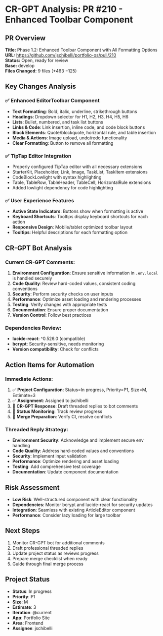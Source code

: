# CR-GPT Analysis: PR #210 - Enhanced Toolbar Component

## PR Overview
**Title:** Phase 1.2: Enhanced Toolbar Component with All Formatting Options  
**URL:** https://github.com/jschibelli/portfolio-os/pull/210  
**Status:** Open, ready for review  
**Base:** develop  
**Files Changed:** 9 files (+463 −125)

## Key Changes Analysis

### ✅ Enhanced EditorToolbar Component
- **Text Formatting**: Bold, italic, underline, strikethrough buttons
- **Headings**: Dropdown selector for H1, H2, H3, H4, H5, H6
- **Lists**: Bullet, numbered, and task list buttons
- **Links & Code**: Link insertion, inline code, and code block buttons
- **Block Elements**: Quote/blockquote, horizontal rule, and table insertion
- **Media & Actions**: Image upload, undo/redo functionality
- **Clear Formatting**: Button to remove all formatting

### ✅ TipTap Editor Integration
- Properly configured TipTap editor with all necessary extensions
- StarterKit, Placeholder, Link, Image, TaskList, TaskItem extensions
- CodeBlockLowlight with syntax highlighting
- Table, TableRow, TableHeader, TableCell, HorizontalRule extensions
- Added lowlight dependency for code highlighting

### ✅ User Experience Features
- **Active State Indicators**: Buttons show when formatting is active
- **Keyboard Shortcuts**: Tooltips display keyboard shortcuts for each action
- **Responsive Design**: Mobile/tablet optimized toolbar layout
- **Tooltips**: Helpful descriptions for each formatting option

## CR-GPT Bot Analysis

### Current CR-GPT Comments:
1. **Environment Configuration**: Ensure sensitive information in `.env.local` is handled securely
2. **Code Quality**: Review hard-coded values, consistent coding conventions
3. **Security**: Perform security checks on user inputs
4. **Performance**: Optimize asset loading and rendering processes
5. **Testing**: Verify changes with appropriate tests
6. **Documentation**: Ensure proper documentation
7. **Version Control**: Follow best practices

### Dependencies Review:
- **lucide-react**: ^0.526.0 (compatible)
- **bcrypt**: Security-sensitive, needs monitoring
- **Version compatibility**: Check for conflicts

## Action Items for Automation

### Immediate Actions:
1. ✅ **Project Configuration**: Status=In progress, Priority=P1, Size=M, Estimate=3
2. ✅ **Assignment**: Assigned to jschibelli
3. 🔄 **CR-GPT Response**: Draft threaded replies to bot comments
4. 🔄 **Status Monitoring**: Track review progress
5. 🔄 **Merge Preparation**: Verify CI, resolve conflicts

### Threaded Reply Strategy:
- **Environment Security**: Acknowledge and implement secure env handling
- **Code Quality**: Address hard-coded values and conventions
- **Security**: Implement input validation
- **Performance**: Optimize rendering and asset loading
- **Testing**: Add comprehensive test coverage
- **Documentation**: Update component documentation

## Risk Assessment
- **Low Risk**: Well-structured component with clear functionality
- **Dependencies**: Monitor bcrypt and lucide-react for security updates
- **Integration**: Seamless with existing ArticleEditor component
- **Performance**: Consider lazy loading for large toolbar

## Next Steps
1. Monitor CR-GPT bot for additional comments
2. Draft professional threaded replies
3. Update project status as reviews progress
4. Prepare merge checklist when ready
5. Guide through final merge process

## Project Status
- **Status**: In progress
- **Priority**: P1
- **Size**: M
- **Estimate**: 3
- **Iteration**: @current
- **App**: Portfolio Site
- **Area**: Frontend
- **Assignee**: jschibelli
